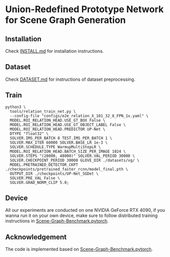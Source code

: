# Union-Redefined Prototype Network for Scene Graph Generation

## Installation
Check [INSTALL.md](./INSTALL.md) for installation instructions.

## Dataset

Check [DATASET.md](./DATASET.md) for instructions of dataset preprocessing.

## Train
```
python3 \
  tools/relation_train_net.py \
  --config-file "configs/e2e_relation_X_101_32_8_FPN_1x.yaml" \
  MODEL.ROI_RELATION_HEAD.USE_GT_BOX False \
  MODEL.ROI_RELATION_HEAD.USE_GT_OBJECT_LABEL False \
  MODEL.ROI_RELATION_HEAD.PREDICTOR UP-Net \
  DTYPE "float32" \
  SOLVER.IMS_PER_BATCH 8 TEST.IMS_PER_BATCH 1 \
  SOLVER.MAX_ITER 60000 SOLVER.BASE_LR 1e-3 \
  SOLVER.SCHEDULE.TYPE WarmupMultiStepLR \
  MODEL.ROI_RELATION_HEAD.BATCH_SIZE_PER_IMAGE 1024 \
  SOLVER.STEPS "(28000, 48000)" SOLVER.VAL_PERIOD 30000 \
  SOLVER.CHECKPOINT_PERIOD 30000 GLOVE_DIR ./datasets/vg/ \
  MODEL.PRETRAINED_DETECTOR_CKPT ./checkpoints/pretrained_faster_rcnn/model_final.pth \
  OUTPUT_DIR ./checkpoints/UP-Net_SGDet \
  SOLVER.PRE_VAL False \
  SOLVER.GRAD_NORM_CLIP 5.0;
```

## Device

All our experiments are conducted on one NVIDIA GeForce RTX 4090, if you wanna run it on your own device, make sure to follow distributed training instructions in [Scene-Graph-Benchmark.pytorch](https://github.com/KaihuaTang/Scene-Graph-Benchmark.pytorch).

## Acknowledgement

The code is implemented based on [Scene-Graph-Benchmark.pytorch](https://github.com/KaihuaTang/Scene-Graph-Benchmark.pytorch).
